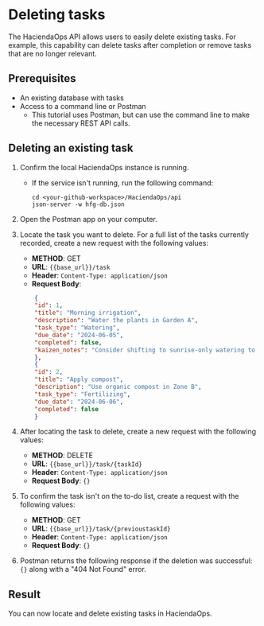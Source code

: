 # Deleting tasks

The HaciendaOps API allows users to easily delete existing tasks. For example, this capability can delete tasks after completion
or remove tasks that are no longer relevant.

## Prerequisites

* An existing database with tasks
* Access to a command line or Postman
    * This tutorial uses Postman, but can use the command line to make the necessary REST API calls.

## Deleting an existing task

1. Confirm the local HaciendaOps instance is running.
   * If the service isn't running, run the following command:

     ```shell
     cd <your-github-workspace>/HaciendaOps/api
     json-server -w hfg-db.json

2. Open the Postman app on your computer.
3. Locate the task you want to delete. For a full list of the tasks currently recorded, create a new request
   with the following values:
    * **METHOD**: GET
    * **URL**: `{{base_url}}/task`
    * **Header**: `Content-Type: application/json`
    * **Request Body**:

    ```json
        {   
        "id": 1,
        "title": "Morning irrigation",
        "description": "Water the plants in Garden A",
        "task_type": "Watering",
        "due_date": "2024-06-05",
        "completed": false,
        "kaizen_notes": "Consider shifting to sunrise-only watering to reduce evaporation."
        },
        {
        "id": 2,
        "title": "Apply compost",
        "description": "Use organic compost in Zone B",
        "task_type": "Fertilizing",
        "due_date": "2024-06-06",
        "completed": false
        }

4. After locating the task to delete, create a new request with the following values:
    * **METHOD**: DELETE
    * **URL**: `{{base_url}}/task/{taskId}`
    * **Header**: `Content-Type: application/json`
    * **Request Body**: `{}`
5. To confirm the task isn't on the to-do list, create a request with the following values:
    * **METHOD**: GET
    * **URL**: `{{base_url}}/task/{previoustaskId}`
    * **Header**: `Content-Type: application/json`
    * **Request Body**: `{}`
6. Postman returns the following response if the deletion was successful: `{}` along with a "404 Not Found" error.

## Result

You can now locate and delete existing tasks in HaciendaOps.
